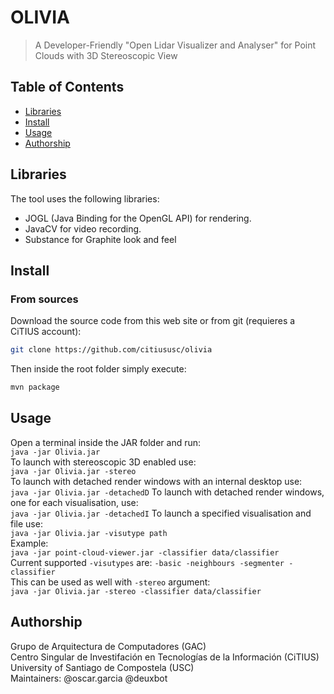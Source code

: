 # OLIVIA

> A Developer-Friendly "Open Lidar Visualizer and Analyser" for Point Clouds with 3D Stereoscopic View

## Table of Contents
- [Libraries](#libraries)
- [Install](#install)
- [Usage](#usage)
- [Authorship](#authorship)

## Libraries
The tool uses the following libraries:
- JOGL (Java Binding for the OpenGL API) for rendering.
- JavaCV for video recording. 
- Substance for Graphite look and feel

## Install

### From sources
Download the source code from this web site or from git (requieres a CiTIUS account):
```bash
git clone https://github.com/citiususc/olivia
```
Then inside the root folder simply execute:
```bash
mvn package
```

## Usage
Open a terminal inside the JAR folder and run:  
`java -jar Olivia.jar`  
To launch with stereoscopic 3D enabled use:  
`java -jar Olivia.jar -stereo`  
To launch with detached render windows with an internal desktop use:  
`java -jar Olivia.jar -detachedD`
To launch with detached render windows, one for each visualisation, use:  
`java -jar Olivia.jar -detachedI`
To launch a specified visualisation and file use:  
`java -jar Olivia.jar -visutype path`    
Example:  
`java -jar point-cloud-viewer.jar -classifier data/classifier`   
Current supported `-visutypes` are: `-basic -neighbours -segmenter -classifier`  
This can be used as well with `-stereo` argument:  
`java -jar Olivia.jar -stereo -classifier data/classifier`   

## Authorship
Grupo de Arquitectura de Computadores (GAC)  
Centro Singular de Investifación en Tecnologías de la Información (CiTIUS)   
University of Santiago de Compostela (USC)   
Maintainers: @oscar.garcia @deuxbot

